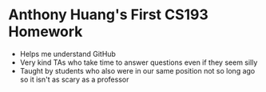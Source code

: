 # Anthony Huang's First CS193 Homework
- Helps me understand GitHub
- Very kind TAs who take time to answer questions even if they seem silly
- Taught by students who also were in our same position not so long ago so it isn't as scary as a professor
